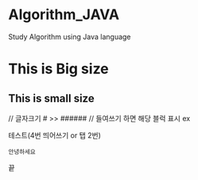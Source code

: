 # Algorithm_JAVA
Study Algorithm using Java language


This is Big size
===========

This is small size
-----------------

// 글자크기 # >> ######
// 들여쓰기 하면 해당 블럭 표시
ex

테스트(4번 띄어쓰기 or 탭 2번)
    
    안녕하세요
 
끝

